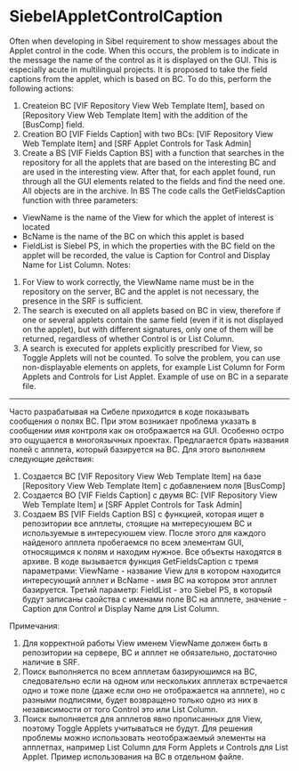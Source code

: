 # SiebelAppletControlCaption
Often when developing in Sibel requirement to show messages about the Applet control in the code. When this occurs, the problem is to indicate in the message the name of the control as it is displayed on the GUI.
This is especially acute in multilingual projects.
It is proposed to take the field captions from the applet, which is based on BC. To do this, perform the following actions:
1. Createion BC [VIF Repository View Web Template Item], based on [Repository View Web Template Item] with the addition of the [BusComp] field.
2. Creation BO [VIF Fields Caption] with two BCs: [VIF Repository View Web Template Item] and [SRF Applet Controls for Task Admin]
3. Create a BS [VIF Fields Caption BS] with a function that searches in the repository for all the applets that are based on the interesting BC and are used in the interesting view. After that, for each applet found, run through all the GUI elements related to the fields and find the need one.
All objects are in the archive.
In BS The code calls the GetFieldsCaption function with three parameters: 
- ViewName is the name of the View for which the applet of interest is located 
- BcName is the name of the BC on which this applet is based
- FieldList is Siebel PS, in which the properties with the BC field on the applet will be recorded, the value is Caption for Control and Display Name for List Column.
Notes:
1. For View to work correctly, the ViewName name must be in the repository on the server, BC and the applet is not necessary, the presence in the SRF is sufficient.
2. The search is executed on all applets based on BC in view, therefore if one or several applets contain the same field (even if it is not displayed on the applet), but with different signatures, only one of them will be returned, regardless of whether Control is or List Column.
3. A search is executed for applets explicitly prescribed for View, so Toggle Applets will not be counted. To solve the problem, you can use non-displayable elements on applets, for example List Column for Form Applets and Controls for List Applet.
Example of use on BC in a separate file.

-------------------------------------------------------------

Часто разрабатывая на Сибеле приходится в коде показывать сообщения о полях BC. При этом возникает проблема указать в сообщении имя контроля как он отображается на GUI.
Особенно остро это ощущается в многоязычных проектах.
Предлагается брать названия полей с апплета, который базируется на BC. Для этого выполняем следующие действия:
1. Создается BC [VIF Repository View Web Template Item] на базе [Repository View Web Template Item] с добавлением поля [BusComp]
2. Создается BO [VIF Fields Caption] c двумя BC: [VIF Repository View Web Template Item] и [SRF Applet Controls for Task Admin]
3. Создаем BS [VIF Fields Caption BS] с функцией, которая ищет в репозитории все апплеты, стоящие на мнтересуюшем BC и используемые в интересуюшем view. После этого для каждого найденого апплета пробегаемся по всем элементам GUI, относящимся к полям и находим нужное.
Все объекты находятся в архиве.
В коде вызывается функция GetFieldsCaption с тремя параметрами: ViewName - название View для в котором находится интересующий апплет и BcName - имя BC на котором этот апплет базируется. Третий параметр: FieldList - это Siebel PS, в который будут записаны саойства с именами поле BC на апплете, значение - Caption для Control и Display Name для List Column. 

Примечания:
1. Для корректной работы View именем ViewName должен быть в репозитории на сервере, BC и апплет не обязательно, достаточно наличие в SRF.
2. Поиск выполняется по всем апплетам базируюшимся на BC, следовательно если на одном или нескольких апплетах встречается одно и тоже поле (даже если оно не отображается на апплете), но с разными подписями, будет возвращено только одно из них в независимости от того Control это или List Column.
3. Поиск выполняется для апплетов явно прописанных для View, поэтому Toggle Applets учитываться не будут. Для решения проблемы можно использовать неотображаемый элементы на апплетпах, например List Column для Form Applets и Controls для List Applet.
Пример использования на BC в отдельном файле.
